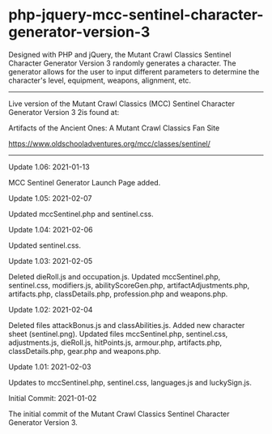 # php-jquery-mcc-sentinel-character-generator-version-3
Designed with PHP and jQuery, the Mutant Crawl Classics Sentinel Character Generator Version 3 randomly generates a character. The generator allows for the user to input different parameters to determine the character's level, equipment, weapons, alignment, etc.



------------------------


Live version of the Mutant Crawl Classics (MCC) Sentinel Character Generator Version 3 2is found at:

Artifacts of the Ancient Ones: A Mutant Crawl Classics Fan Site

https://www.oldschooladventures.org/mcc/classes/sentinel/

-------------------------------

Update 1.06: 2021-01-13

MCC Sentinel Generator Launch Page added.

Update 1.05: 2021-02-07

Updated mccSentinel.php and sentinel.css.


Update 1.04: 2021-02-06

Updated sentinel.css.

Update 1.03: 2021-02-05

Deleted dieRoll.js and occupation.js.  Updated mccSentinel.php, sentinel.css, modifiers.js, abilityScoreGen.php, artifactAdjustments.php, artifacts.php, classDetails.php, profession.php and weapons.php.


Update 1.02: 2021-02-04

Deleted files attackBonus.js and classAbilities.js.  Added new character sheet (sentinel.png).  Updated files mccSentinel.php, sentinel.css, adjustments.js, dieRoll.js, hitPoints.js, armour.php, artifacts.php, classDetails.php, gear.php and weapons.php.


Update 1.01: 2021-02-03

Updates to mccSentinel.php, sentinel.css, languages.js and luckySign.js.


Initial Commit: 2021-01-02

The initial commit of the Mutant Crawl Classics Sentinel Character Generator Version 3.
